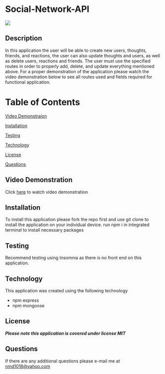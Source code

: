 # Social-Network-API

![](https://img.shields.io/badge/License-MIT-blueviolet)

## Description
In this application the user will be able to create new users, thoughts, friends, and reactions, the user can also update thoughts and users, as well as delete users, reactions and friends. The user must use the specified routes in order to properly add, delete, and update everything mentioned above. For a proper demonstration of the application please watch the video demonstration below to see all routes used and fields required for functional application.


# Table of Contents

[Video Demonstraion](#video-demonstration)

[Installation](#installation)

[Testing](#testing)

[Technology](#technology)

[License](#license)

[Questions](#questions)

## Video Demonstration

Click [here](https://drive.google.com/file/d/1PfxPZDWJrdORKvg3pl_aNbfPwGm0R4wZ/view) to watch video demonstration

## Installation 

To install this application please fork the repo first and use git clone to install the application on your individual device. run npm i in integrated terminal to install necessary packages

## Testing

Recommend testing using Insomnia as there is no front end on this application.

## Technology
This application was created using the following technology
- npm express
- npm mongoose

## License 
***Please note this application is covered under license MIT***


## Questions

If there are any additional questions please e-mail me at <nmd1018@yahoo.com>